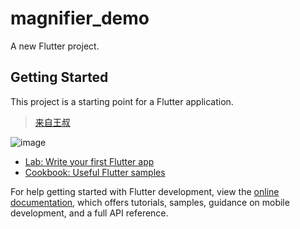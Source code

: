# magnifier_demo

A new Flutter project.

## Getting Started

This project is a starting point for a Flutter application.

> [ 来自王叔 ]( https://stackoverflow.com/questions/71489547/how-to-zoom-an-image-without-the-size )   <br/>

![image](https://github.com/shaoting0730/Flutter_learn_demo/blob/master/%E5%85%B6%E4%BB%96/%E6%A1%88%E4%BE%8B/magnifier_demo/result.gif) <br/>

- [Lab: Write your first Flutter app](https://docs.flutter.dev/get-started/codelab)
- [Cookbook: Useful Flutter samples](https://docs.flutter.dev/cookbook)

For help getting started with Flutter development, view the
[online documentation](https://docs.flutter.dev/), which offers tutorials,
samples, guidance on mobile development, and a full API reference.
